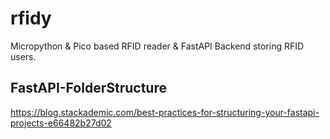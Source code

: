 # rfidy
Micropython &amp; Pico based RFID reader &amp; FastAPI Backend storing RFID users.

## FastAPI-FolderStructure
https://blog.stackademic.com/best-practices-for-structuring-your-fastapi-projects-e66482b27d02
